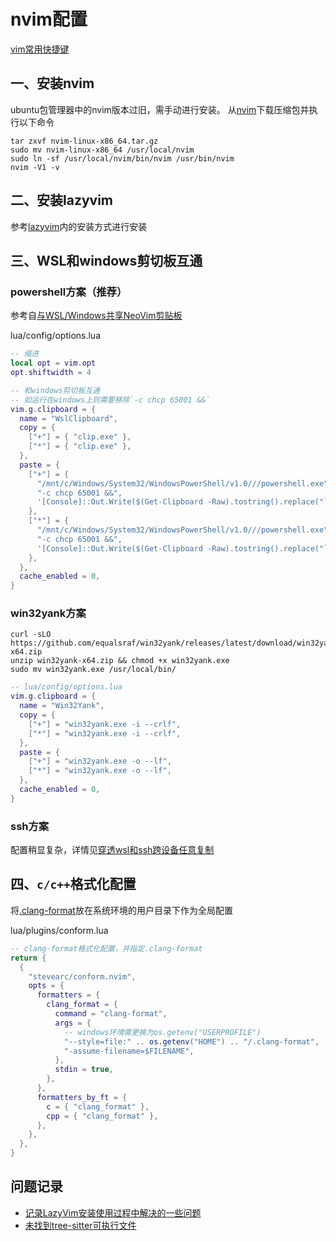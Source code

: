 # nvim配置

[vim常用快捷键](https://vim.rtorr.com/lang/zh_cn)

## 一、安装nvim
ubuntu包管理器中的nvim版本过旧，需手动进行安装。
从[nvim](https://github.com/neovim/neovim/releases)下载压缩包并执行以下命令
```shell
tar zxvf nvim-linux-x86_64.tar.gz
sudo mv nvim-linux-x86_64 /usr/local/nvim
sudo ln -sf /usr/local/nvim/bin/nvim /usr/bin/nvim
nvim -V1 -v
```

## 二、安装lazyvim
参考[lazyvim](https://www.lazyvim.org/installation)内的安装方式进行安装

## 三、WSL和windows剪切板互通

### powershell方案（推荐）

参考自[与WSL/Windows共享NeoVim剪贴板](https://bogdan-calapod.github.io/posts/neovim-wsl-clipboard/)

lua/config/options.lua
```lua
-- 缩进
local opt = vim.opt
opt.shiftwidth = 4

-- 和windows剪切板互通
-- 如运行在windows上则需要移除`-c chcp 65001 &&`
vim.g.clipboard = {
  name = "WslClipboard",
  copy = {
    ["+"] = { "clip.exe" },
    ["*"] = { "clip.exe" },
  },
  paste = {
    ["+"] = {
      "/mnt/c/Windows/System32/WindowsPowerShell/v1.0///powershell.exe",
      "-c chcp 65001 &&",
      '[Console]::Out.Write($(Get-Clipboard -Raw).tostring().replace("`r", ""))',
    },
    ["*"] = {
      "/mnt/c/Windows/System32/WindowsPowerShell/v1.0///powershell.exe",
      "-c chcp 65001 &&",
      '[Console]::Out.Write($(Get-Clipboard -Raw).tostring().replace("`r", ""))',
    },
  },
  cache_enabled = 0,
}
```

### win32yank方案
``` shell
curl -sLO https://github.com/equalsraf/win32yank/releases/latest/download/win32yank-x64.zip
unzip win32yank-x64.zip && chmod +x win32yank.exe
sudo mv win32yank.exe /usr/local/bin/
```
``` lua
-- lua/config/options.lua
vim.g.clipboard = {
  name = "Win32Yank",
  copy = {
    ["+"] = "win32yank.exe -i --crlf",
    ["*"] = "win32yank.exe -i --crlf",
  },
  paste = {
    ["+"] = "win32yank.exe -o --lf",
    ["*"] = "win32yank.exe -o --lf",
  },
  cache_enabled = 0,
}
```

### ssh方案
配置稍显复杂，详情见[穿透wsl和ssh跨设备任意复制](https://www.cnblogs.com/sxrhhh/p/18234652/neovim-copy-anywhere)

## 四、`c/c++`格式化配置

将[.clang-format](./template/.clang-format)放在系统环境的用户目录下作为全局配置

lua/plugins/conform.lua
```lua
-- clang-format格式化配置，并指定.clang-format
return {
  {
    "stevearc/conform.nvim",
    opts = {
      formatters = {
        clang_format = {
          command = "clang-format",
          args = {
            -- windows环境需更换为os.getenv("USERPROFILE")
            "--style=file:" .. os.getenv("HOME") .. "/.clang-format",
            "-assume-filename=$FILENAME",
          },
          stdin = true,
        },
      },
      formatters_by_ft = {
        c = { "clang_format" },
        cpp = { "clang_format" },
      },
    },
  },
}
```
## 问题记录

- [记录LazyVim安装使用过程中解决的一些问题](https://zhuanlan.zhihu.com/p/671439100)
- [未找到tree-sitter可执行文件](https://github.com/nvim-treesitter/nvim-treesitter/issues/1097#issuecomment-1368177624)
